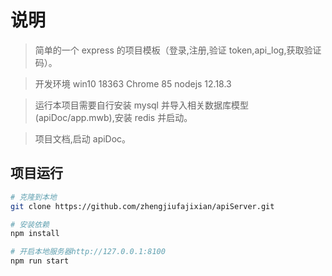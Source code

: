 # 说明

> 简单的一个 express 的项目模板（登录,注册,验证 token,api_log,获取验证码）。

> 开发环境 win10 18363 Chrome 85 nodejs 12.18.3

> 运行本项目需要自行安装 mysql 并导入相关数据库模型(apiDoc/app.mwb),安装 redis 并启动。

> 项目文档,启动 apiDoc。

## 项目运行

```bash
# 克隆到本地
git clone https://github.com/zhengjiufajixian/apiServer.git

# 安装依赖
npm install

# 开启本地服务器http://127.0.0.1:8100
npm run start
```
